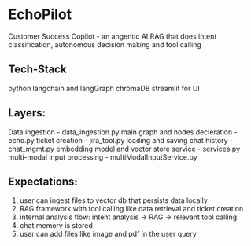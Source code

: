 # EchoPilot
Customer Success Copilot - an angentic AI RAG that does intent classification, autonomous decision making and tool calling 

## Tech-Stack
python
langchain and langGraph
chromaDB
streamlit for UI

## Layers:
Data ingestion - data_ingestion.py
main graph and nodes decleration - echo.py
ticket creation - jira_tool.py
loading and saving chat history - chat_mgmt.py
embedding model and vector store service - services.py
multi-modal input processing - multiModalInputService.py

## Expectations:
1. user can ingest files to vector db that persists data locally
2. RAG framework with tool calling like data retrieval and ticket creation
3. internal analysis flow: intent analysis -> RAG -> relevant tool calling
4. chat memory is stored
5. user can add files like image and pdf in the user query